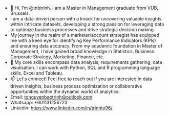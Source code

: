 - 👋 Hi, I’m @tnbtrinh. I am a Master in Management graduate from VUB, Brussels.
- I am a data-driven person with a knack for uncovering valuable insights within intricate datasets, developing a strong passion for leveraging data to optimize business processes and drive strategic decision making.
- My journey in the realm of a marketer/account strategist has equipped me with a keen eye for identifying Key Performance Indicators (KPIs) and ensuring data accuracy. From my academic foundation in Master of Management, I have gained broad knowledge in Statistics, Business Corporate Strategy, Marketing, Finance, etc.
- 🌱 My core skills encompass data analysis, requirements gathering, data visulisation. I can work with Python, SQL and R programming language skills, Excel and Tableau.
- 📫 Let's connect! Feel free to reach out if you are interested in data driven insights, business process optimization or collaborative opportunities within the dynamic world of analytics:
- Email: tonguyenbaotrinh@outlook.com
- Whatsapp: +601131256723
- Linkedin: https://www.linkedin.com/in/trinhto96/
